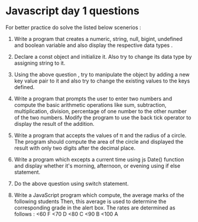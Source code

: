 # Javascript day 1 questions
For better practice do solve the listed below scenerios :

1. Write a program that creates a numeric, string, null, bigint, undefined and boolean variable and also display the respective data types .

2. Declare a const object and initialize it. Also try to change its data type by assigning string to it.

3. Using  the above question , try to manipulate the object by adding a new key value pair to it and also try to change the existing values to the keys defined.

4. Write a program that prompts the user to enter two numbers and compute the basic arithmetic operations like sum, subtraction, multiplication, division, percentage of one number to the other number  of the two numbers. Modify the program  to use the back tick operator to display the result of the addition.

5. Write a program that accepts the values of π and the radius of a circle. The program should compute the area of the circle and  displayed the result with only two digits after the decimal place.

6. Write a program which excepts a current time using js Date() function and display whether it's morning, afternoon, or evening using if else statement.

7. Do the above question using switch statement.

8. Write a JavaScript program which compute, the average marks of the following students Then, this average is used to determine the corresponding grade in the alert box.
 The rates are determined as follows :
<60	F
<70	D
<80	C
<90	B
<100 A